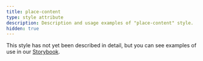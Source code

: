 ```yaml
---
title: place-content
type: style attribute
description: Description and usage examples of "place-content" style.
hidden: true
---
```


This style has not yet been described in detail, but you can see examples of use in our [Storybook](/storybook).

